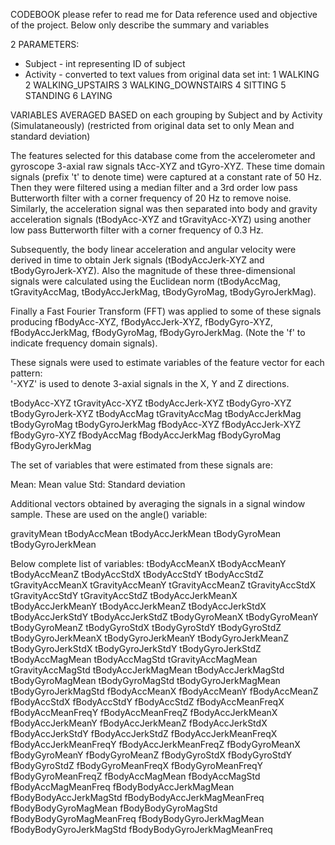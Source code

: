 CODEBOOK
please refer to read me for Data reference used and objective of the project.
Below only describe the summary and variables

2 PARAMETERS:
- Subject - int representing ID of subject
- Activity - converted to text values from original data set int:
    1 WALKING
    2 WALKING_UPSTAIRS
    3 WALKING_DOWNSTAIRS
    4 SITTING
    5 STANDING
    6 LAYING
  
VARIABLES AVERAGED BASED on each grouping by Subject and by Activity (Simulataneously)
(restricted from original data set to only Mean and standard deviation)

The features selected for this database come from the accelerometer and gyroscope 3-axial raw signals tAcc-XYZ and tGyro-XYZ. These time domain signals (prefix 't' to denote time) were captured at a constant rate of 50 Hz. Then they were filtered using a median filter and a 3rd order low pass Butterworth filter with a corner frequency of 20 Hz to remove noise. Similarly, the acceleration signal was then separated into body and gravity acceleration signals (tBodyAcc-XYZ and tGravityAcc-XYZ) using another low pass Butterworth filter with a corner frequency of 0.3 Hz. 

Subsequently, the body linear acceleration and angular velocity were derived in time to obtain Jerk signals (tBodyAccJerk-XYZ and tBodyGyroJerk-XYZ). Also the magnitude of these three-dimensional signals were calculated using the Euclidean norm (tBodyAccMag, tGravityAccMag, tBodyAccJerkMag, tBodyGyroMag, tBodyGyroJerkMag). 

Finally a Fast Fourier Transform (FFT) was applied to some of these signals producing fBodyAcc-XYZ, fBodyAccJerk-XYZ, fBodyGyro-XYZ, fBodyAccJerkMag, fBodyGyroMag, fBodyGyroJerkMag. (Note the 'f' to indicate frequency domain signals). 

These signals were used to estimate variables of the feature vector for each pattern:  
'-XYZ' is used to denote 3-axial signals in the X, Y and Z directions.

tBodyAcc-XYZ
tGravityAcc-XYZ
tBodyAccJerk-XYZ
tBodyGyro-XYZ
tBodyGyroJerk-XYZ
tBodyAccMag
tGravityAccMag
tBodyAccJerkMag
tBodyGyroMag
tBodyGyroJerkMag
fBodyAcc-XYZ
fBodyAccJerk-XYZ
fBodyGyro-XYZ
fBodyAccMag
fBodyAccJerkMag
fBodyGyroMag
fBodyGyroJerkMag

The set of variables that were estimated from these signals are: 

Mean: Mean value
Std: Standard deviation

Additional vectors obtained by averaging the signals in a signal window sample. These are used on the angle() variable:

gravityMean
tBodyAccMean
tBodyAccJerkMean
tBodyGyroMean
tBodyGyroJerkMean


Below complete list of variables:
tBodyAccMeanX 
tBodyAccMeanY 
tBodyAccMeanZ 
tBodyAccStdX 
tBodyAccStdY 
tBodyAccStdZ 
tGravityAccMeanX 
tGravityAccMeanY 
tGravityAccMeanZ 
tGravityAccStdX 
tGravityAccStdY 
tGravityAccStdZ 
tBodyAccJerkMeanX 
tBodyAccJerkMeanY 
tBodyAccJerkMeanZ 
tBodyAccJerkStdX 
tBodyAccJerkStdY 
tBodyAccJerkStdZ 
tBodyGyroMeanX 
tBodyGyroMeanY 
tBodyGyroMeanZ 
tBodyGyroStdX 
tBodyGyroStdY 
tBodyGyroStdZ 
tBodyGyroJerkMeanX 
tBodyGyroJerkMeanY 
tBodyGyroJerkMeanZ 
tBodyGyroJerkStdX 
tBodyGyroJerkStdY 
tBodyGyroJerkStdZ 
tBodyAccMagMean 
tBodyAccMagStd 
tGravityAccMagMean 
tGravityAccMagStd 
tBodyAccJerkMagMean 
tBodyAccJerkMagStd 
tBodyGyroMagMean 
tBodyGyroMagStd 
tBodyGyroJerkMagMean 
tBodyGyroJerkMagStd 
fBodyAccMeanX 
fBodyAccMeanY 
fBodyAccMeanZ 
fBodyAccStdX 
fBodyAccStdY 
fBodyAccStdZ 
fBodyAccMeanFreqX 
fBodyAccMeanFreqY 
fBodyAccMeanFreqZ 
fBodyAccJerkMeanX 
fBodyAccJerkMeanY 
fBodyAccJerkMeanZ 
fBodyAccJerkStdX 
fBodyAccJerkStdY 
fBodyAccJerkStdZ 
fBodyAccJerkMeanFreqX 
fBodyAccJerkMeanFreqY 
fBodyAccJerkMeanFreqZ 
fBodyGyroMeanX 
fBodyGyroMeanY 
fBodyGyroMeanZ 
fBodyGyroStdX 
fBodyGyroStdY 
fBodyGyroStdZ 
fBodyGyroMeanFreqX 
fBodyGyroMeanFreqY 
fBodyGyroMeanFreqZ 
fBodyAccMagMean 
fBodyAccMagStd 
fBodyAccMagMeanFreq 
fBodyBodyAccJerkMagMean 
fBodyBodyAccJerkMagStd 
fBodyBodyAccJerkMagMeanFreq 
fBodyBodyGyroMagMean 
fBodyBodyGyroMagStd 
fBodyBodyGyroMagMeanFreq 
fBodyBodyGyroJerkMagMean 
fBodyBodyGyroJerkMagStd 
fBodyBodyGyroJerkMagMeanFreq